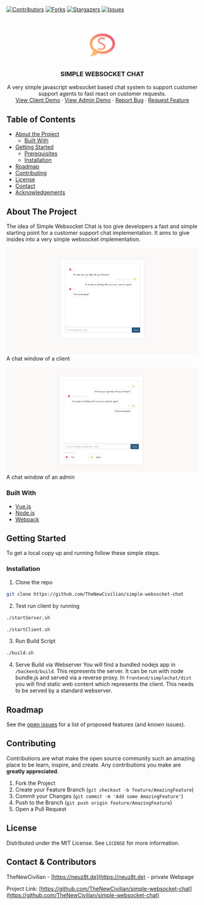 <!--
*** Thanks for checking out this README Template. If you have a suggestion that would
*** make this better, please fork the repo and create a pull request or simply open
*** an issue with the tag "enhancement".
*** Thanks again! Now go create something AMAZING! :D
***
***
***
*** To avoid retyping too much info. Do a search and replace for the following:
*** github_username, repo, twitter_handle, email
-->





<!-- PROJECT SHIELDS -->
<!--
*** I'm using markdown "reference style" links for readability.
*** Reference links are enclosed in brackets [ ] instead of parentheses ( ).
*** See the bottom of this document for the declaration of the reference variables
*** for contributors-url, forks-url, etc. This is an optional, concise syntax you may use.
*** https://www.markdownguide.org/basic-syntax/#reference-style-links
-->
[![Contributors][contributors-shield]][contributors-url]
[![Forks][forks-shield]][forks-url]
[![Stargazers][stars-shield]][stars-url]
[![Issues][issues-shield]][issues-url]



<!-- PROJECT LOGO -->
<br />
<p align="center">
  <a href="https://github.com/github_username/repo">
    <img src="img/simple_chat.svg" alt="Logo" width="80" height="80">
  </a>

  <h3 align="center">SIMPLE WEBSOCKET CHAT</h3>

  <p align="center">
    A very simple javascript websocket based chat system to support customer support agents to fast react on customer requests.
    <!-- <br />
    <a href="https://github.com/github_username/repo"><strong>Explore the docs »</strong></a>
    <br /> -->
    <br />
    <a href="https://chat.neuz8t.de/">View Client Demo</a>
    ·
    <a href="https://chat.neuz8t.de/admin">View Admin Demo</a>
    ·
    <a href="https://github.com/TheNewCivilian/simple-websocket-chat/issues">Report Bug</a>
    ·
    <a href="https://github.com/TheNewCivilian/simple-websocket-chat/issues">Request Feature</a>
  </p>
</p>



<!-- TABLE OF CONTENTS -->
## Table of Contents

* [About the Project](#about-the-project)
  * [Built With](#built-with)
* [Getting Started](#getting-started)
  * [Prerequisites](#prerequisites)
  * [Installation](#installation)
* [Roadmap](#roadmap)
* [Contributing](#contributing)
* [License](#license)
* [Contact](#contact)
* [Acknowledgements](#acknowledgements)



<!-- ABOUT THE PROJECT -->
## About The Project

The idea of Simple Websocket Chat is too give developers a fast and simple starting point for a customer support chat implementation.
It aims to give insides into a very simple websocket implementation.


[![A chat window of a client][product-screenshot1]]()
A chat window of a client

[![A chat window of an admin][product-screenshot2]]()
A chat window of an admin


### Built With

* [Vue.js](https://vuejs.org/)
* [Node.js](https://nodejs.org/en/)
* [Webpack](https://webpack.js.org/)



<!-- GETTING STARTED -->
## Getting Started

To get a local copy up and running follow these simple steps.


### Installation
 
1. Clone the repo
```sh
git clone https://github.com/TheNewCivilian/simple-websocket-chat
```

2. Test run client by running
```sh
./startServer.sh
```
```sh
./startClient.sh
```

3. Run Build Script
```sh
./build.sh
```

4. Serve Build via Webserver
You will find a bundled nodejs app in `/backend/build`. This represents the server. It can be run with node bundle.js and served via a reverse proxy.
In `frontend/simplechat/dist` you will find static web content which represents the client. This needs to be served by a standard webserver.


<!-- ROADMAP -->
## Roadmap

See the [open issues](https://github.com/TheNewCivilian/simple-websocket-chat/issues) for a list of proposed features (and known issues).



<!-- CONTRIBUTING -->
## Contributing

Contributions are what make the open source community such an amazing place to be learn, inspire, and create. Any contributions you make are **greatly appreciated**.

1. Fork the Project
2. Create your Feature Branch (`git checkout -b feature/AmazingFeature`)
3. Commit your Changes (`git commit -m 'Add some AmazingFeature'`)
4. Push to the Branch (`git push origin feature/AmazingFeature`)
5. Open a Pull Request



<!-- LICENSE -->
## License

Distributed under the MIT License. See `LICENSE` for more information.



<!-- CONTACT -->
## Contact & Contributors

TheNewCivilian - [https://neuz8t.de](https://neuz8t.de) - private Webpage

Project Link: [https://github.com/TheNewCivilian/simple-websocket-chat](https://github.com/TheNewCivilian/simple-websocket-chat)



<!-- MARKDOWN LINKS & IMAGES -->
<!-- https://www.markdownguide.org/basic-syntax/#reference-style-links -->
[contributors-shield]: https://img.shields.io/github/contributors/TheNewCivilian/simple-websocket-chat.svg?style=flat-square
[contributors-url]: https://github.com/TheNewCivilian/simple-websocket-chat/contributors
[forks-shield]: https://img.shields.io/github/forks/TheNewCivilian/simple-websocket-chat.svg?style=flat-square
[forks-url]: https://github.com/TheNewCivilian/simple-websocket-chat/network/members
[stars-shield]: https://img.shields.io/github/stars/TheNewCivilian/simple-websocket-chat.svg?style=flat-square
[stars-url]: https://github.com/TheNewCivilian/simple-websocket-chat/stargazers
[issues-shield]: https://img.shields.io/github/issues/TheNewCivilian/simple-websocket-chat.svg?style=flat-square
[issues-url]: https://github.com/TheNewCivilian/simple-websocket-chat/issues
[product-screenshot1]: img/Screenshot1.png
[product-screenshot2]: img/Screenshot2.png